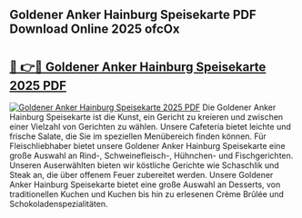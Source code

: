 ## Goldener Anker Hainburg Speisekarte PDF Download Online 2025 ofcOx

# <h2><a href="http://gcccl2u.nevu.top/?p=Goldener+Anker+Hainburg+Speisekarte">🔗 👉🔴 Goldener Anker Hainburg Speisekarte 2025 PDF</a></h2>

[![Goldener Anker Hainburg Speisekarte 2025 PDF](https://i.imgur.com/dBaPXMq.png)](http://gcccl2u.nevu.top/?p=Goldener+Anker+Hainburg+Speisekarte)
Die Goldener Anker Hainburg Speisekarte ist die Kunst, ein Gericht zu kreieren und zwischen einer Vielzahl von Gerichten zu wählen. Unsere Cafeteria bietet leichte und frische Salate, die Sie im speziellen Menübereich finden können. Für Fleischliebhaber bietet unsere Goldener Anker Hainburg Speisekarte eine große Auswahl an Rind-, Schweinefleisch-, Hühnchen- und Fischgerichten. Unseren Auserwählten bieten wir köstliche Gerichte wie Schaschlik und Steak an, die über offenem Feuer zubereitet werden. Unsere Goldener Anker Hainburg Speisekarte bietet eine große Auswahl an Desserts, von traditionellen Kuchen und Kuchen bis hin zu erlesenen Crème Brûlée und Schokoladenspezialitäten.
